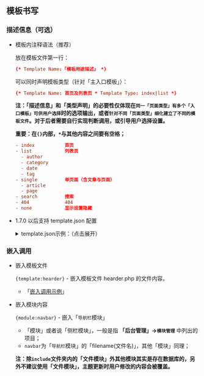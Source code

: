 ## 模板书写

### 描述信息（可选）

- 模板内注释语法（推荐）

  放在模板文件第一行：

  ```conf
  {* Template Name:「模板用途描述」 *}
  ```

  可以同时声明模板类型（针对「主入口模板」）：

  ```conf
  {* Template Name: 首页及列表页 * Template Type: index|list *}
  ```

  **注：「描述信息」和「类型声明」的必要性仅体现在`同一「页面类型」有多个「入口模板」可供用户选择`时的选项输出，或者`针对不同「页面类型」细化建立了不同的模板文件`。对于后者需要自行实现判断调用，或引导用户选择设置。**

  **重要：在`{}`内部，`*`与其他内容之间要有空格；**

  ```conf
  - index           首页
  - list            列表页
    - author
    - category
    - date
    - tag
  - single          单页面（含文章与页面）
    - article
    - page
  - search          搜索
  - 404             404
  - none            显示设置隐藏
  ```

- 1.7.0 以后支持 template.json 配置

  <details>
  <summary>template.json示例：（点击展开）</summary>

  ```json
  {
      "id": "主题ID",
      "templates": [
          {
              "filename": "index",
              "type": "list",
              "name": "列表自动模板"
          },
          {
              "filename": "single",
              "type": "single",
              "name": "文章/单页自动模板"
          }
      ]
  }
  ```
  </details>

### 嵌入调用

- 嵌入模板文件

  `{template:hearder}` - 嵌入模板文件 hearder.php 的文件内容。

  - 「[嵌入调用示例](/dev-app-theme?id=示例 "嵌入调用示例")」

- 嵌入模块内容

  `{module:navbar}` - 嵌入「`导航栏`模块」

  - 「模块」或者说「侧栏模块」，一般是指 **「后台管理」→`模块管理`** 中列出的项目；
  - `navbar`为「`导航栏`模块」的「filename(文件名)」，其他「模块」同理；

  **注：除`include`文件夹内的「文件模块」外其他模块其实是存在数据库的，另外不建议使用「文件模块」，主题更新时用户修改的内容会被覆盖。**
